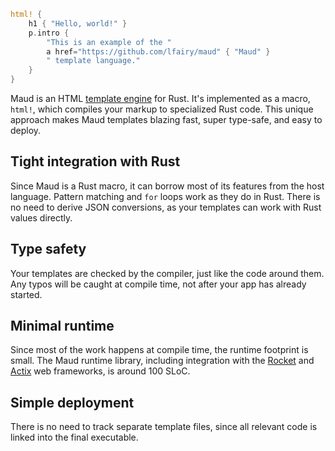 ```rust
html! {
    h1 { "Hello, world!" }
    p.intro {
        "This is an example of the "
        a href="https://github.com/lfairy/maud" { "Maud" }
        " template language."
    }
}
```

Maud is an HTML [template engine] for Rust. It's implemented as a macro, `html!`, which compiles your markup to specialized Rust code. This unique approach makes Maud templates blazing fast, super type-safe, and easy to deploy.

[template engine]: https://www.simple-is-better.org/template/

## Tight integration with Rust

Since Maud is a Rust macro, it can borrow most of its features from the host language. Pattern matching and `for` loops work as they do in Rust. There is no need to derive JSON conversions, as your templates can work with Rust values directly.

## Type safety

Your templates are checked by the compiler, just like the code around them. Any typos will be caught at compile time, not after your app has already started.

## Minimal runtime

Since most of the work happens at compile time, the runtime footprint is small. The Maud runtime library, including integration with the [Rocket] and [Actix] web frameworks, is around 100 SLoC.

[Rocket]: https://rocket.rs/
[Actix]: https://actix.rs/

## Simple deployment

There is no need to track separate template files, since all relevant code is linked into the final executable.
